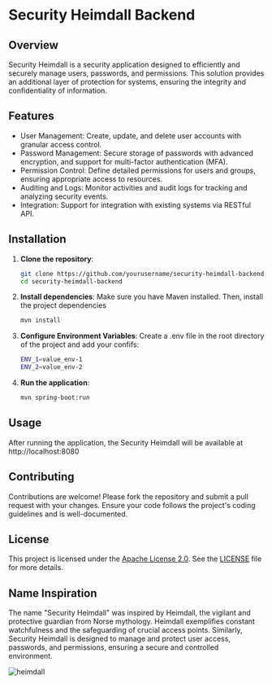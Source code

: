 # Security Heimdall Backend

## Overview
Security Heimdall is a security application designed to efficiently and securely manage users, passwords, and permissions. This solution provides an additional layer of protection for systems, ensuring the integrity and confidentiality of information.

## Features
- User Management: Create, update, and delete user accounts with granular access control.
- Password Management: Secure storage of passwords with advanced encryption, and support for multi-factor authentication (MFA).
- Permission Control: Define detailed permissions for users and groups, ensuring appropriate access to resources.
- Auditing and Logs: Monitor activities and audit logs for tracking and analyzing security events.
- Integration: Support for integration with existing systems via RESTful API.

## Installation
1. **Clone the repository**:
   
   ```bash
   git clone https://github.com/yourusername/security-heimdall-backend.git
   cd security-heimdall-backend

2. **Install dependencies**:
   Make sure you have Maven installed. Then, install the project dependencies
   
   ```bash
   mvn install

3. **Configure Environment Variables**:
   Create a .env file in the root directory of the project and add your confifs:
   
   ```bash
   ENV_1=value_env-1
   ENV_2=value_env-2

4. **Run the application**:
   
   ```bash   
   mvn spring-boot:run

## Usage
After running the application, the Security Heimdall will be available at http://localhost:8080

## Contributing
Contributions are welcome! Please fork the repository and submit a pull request with your changes. Ensure your code follows the project's coding guidelines and is well-documented.

## License
This project is licensed under the [Apache License 2.0](https://www.apache.org/licenses/LICENSE-2.0). See the [LICENSE](./LICENSE) file for more details.

## Name Inspiration
The name "Security Heimdall" was inspired by Heimdall, the vigilant and protective guardian from Norse mythology. Heimdall exemplifies constant watchfulness and the safeguarding of crucial access points. Similarly, Security Heimdall is designed to manage and protect user access, passwords, and permissions, ensuring a secure and controlled environment.

![heimdall](https://github.com/user-attachments/assets/6afa1500-f900-42a4-bac9-af160716a0e8)
